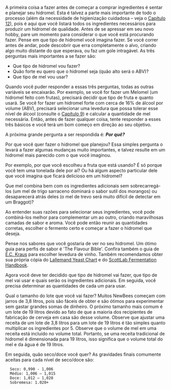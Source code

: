 A primeira coisa a fazer antes de começar a comprar ingredientes é sentar e planejar seu hidromel. Esta é talvez a parte mais importante de todo o processo (além da necessidade de higienização cuidadosa – veja o [Capítulo 12](12-sanitation.md)), pois é aqui que você listará todos os ingredientes necessários para produzir um hidromel de qualidade. Antes de se apressar em seu novo hobby, pare um momento para considerar o que você está procurando fazer. Pense em que tipo de hidromel você imagina fazer. Se você correr antes de andar, pode descobrir que erra completamente o alvo, criando algo muito distante do que esperava, ou faz um gole intragável. As três perguntas mais importantes a se fazer são:

- Que tipo de hidromel vou fazer?
- Quão forte eu quero que o hidromel seja (quão alto será o ABV)?
- Que tipo de mel vou usar?

Quando você puder responder a essas três perguntas, todas as outras variáveis se encaixarão. Por exemplo, se você for fazer um Melomel (um hidromel feito com frutas), precisará decidir que tipo de fruta e quanto usará. Se você for fazer um hidromel forte com cerca de 16% de álcool por volume (ABV), precisará selecionar uma levedura que possa tolerar esse nível de álcool (consulte o [Capítulo 9](9-yeast.md)) e calcular a quantidade de mel necessária. Então, antes de fazer qualquer coisa, tente responder a esses três básicos e você terá um bom começo em direção ao seu objetivo.

A próxima grande pergunta a ser respondida é: **_Por quê?_**

Por que você quer fazer o hidromel que planejou? Essa simples pergunta o levará a fazer algumas mudanças muito importantes, e talvez resulte em um hidromel mais parecido com o que você imaginou. 

Por exemplo, por que você escolheu a fruta que está usando? É só porque você tem uma tonelada dele por aí? Ou há algum aspecto particular dele que você imagina que ficará delicioso em um hidromel?

Que mel combina bem com os ingredientes adicionais sem sobrecarregá-los (um mel de trigo sarraceno dominará o sabor sutil dos morangos) ou desaparecerá atrás deles (o mel de trevo será muito difícil de detectar em um Braggot)?

Ao entender suas razões para selecionar seus ingredientes, você pode combiná-los melhor para complementar um ao outro, criando maravilhosas camadas de sabor e aroma. Você pode então reunir as quantidades corretas, escolher o fermento certo e começar a fazer o hidromel que deseja.

Pense nos sabores que você gostaria de ver no seu hidromel. Um ótimo guia para perfis de sabor é 'The Flavour Bible'. Confira também o guia de [E.C. Kraus](https://blog.homebrewing.org/choosing-wine-yeast/) para escolher levedura de vinho. Também recomendamos obter sua própria cópia do [Lallemand Yeast Chart](../references/Quick-Yeast-References-Chart_2018_LR.pdf) e do [ScottLab Fermentation Handbook](../references/2019_Fermentation_Handbook_Canada.pdf).

Agora você deve ter decidido que tipo de hidromel vai fazer, que tipo de mel vai usar e quais serão os ingredientes adicionais. Em seguida, você precisa determinar as quantidades de cada um para usar.

Qual o tamanho do lote que você vai fazer? Muitos NewBees começam com jarros de 3,8 litros, pois são fáceis de obter e são ótimos para experimentar sem gastar grandes somas de dinheiro. O próximo tamanho mais comum é um lote de 19 litros devido ao fato de que a maioria dos recipientes de fabricação de cerveja em casa são desse volume. Observe que ajustar uma receita de um lote de 3,8 litros para um lote de 19 litros é tão simples quanto multiplicar os ingredientes por 5. Observe que o volume de mel em uma receita está incluído no volume total. Portanto, se uma receita tradicional de hidromel é dimensionada para 19 litros, isso significa que o volume total do mel e da água é de 19 litros.

Em seguida, quão seco/doce você quer? As gravidades finais comumente aceitas para cada nível de seco/doce são:

```
  Seco: 0,990 - 1,006
  Médio: 1,006 – 1,015
  Doce: 1,012 – 1,020
  Sobremesa: 1.020+
```